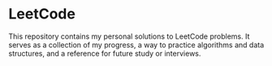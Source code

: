 # LeetCode
This repository contains my personal solutions to LeetCode problems. It serves as a collection of my progress, a way to practice algorithms and data structures, and a reference for future study or interviews.
